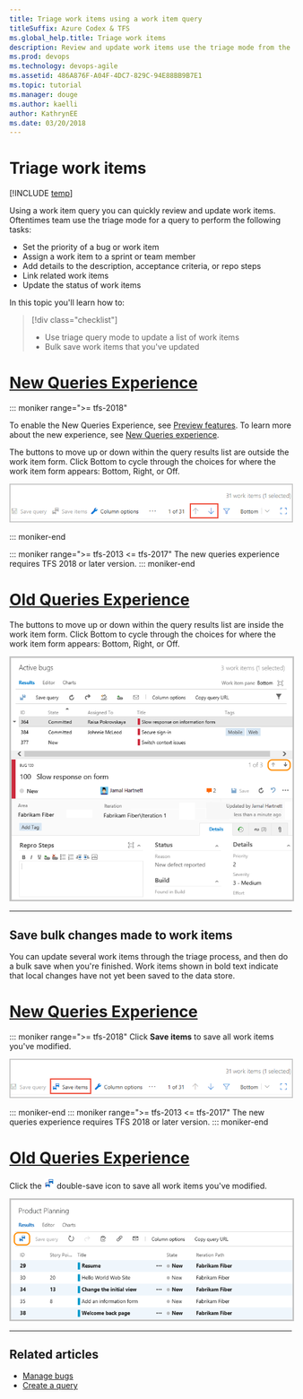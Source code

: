```yaml
---
title: Triage work items using a work item query 
titleSuffix: Azure Codex & TFS  
ms.global_help.title: Triage work items
description: Review and update work items use the triage mode from the query results view in Visual Studio Team Services & Team Foundation Server
ms.prod: devops
ms.technology: devops-agile
ms.assetid: 486A876F-A04F-4DC7-829C-94E88BB9B7E1 
ms.topic: tutorial
ms.manager: douge
ms.author: kaelli
author: KathrynEE
ms.date: 03/20/2018
---
```



# Triage work items  

[!INCLUDE [temp](../../_shared/version-vsts-tfs-all-versions.md)]

Using a work item query you can quickly review and update work items. Oftentimes team use the triage mode for a query to perform the following tasks: 
- Set the priority of a bug or work item 
- Assign a work item to a sprint or team member 
- Add details to the description, acceptance criteria, or repo steps 
- Link related work items 
- Update the status of work items 

In this topic you'll learn how to:

> [!div class="checklist"]   
> * Use triage query mode to update a list of work items   
> * Bulk save work items that you've updated  


# [New Queries Experience](#tab/new-query-exp)

::: moniker range=">= tfs-2018"

To enable the New Queries Experience, see [Preview features](../../collaborate/preview-features.md). To learn more about the new experience, see [New Queries experience](queries-preview.md).  

The buttons to move up or down within the query results list are outside the work item form. Click Bottom to cycle through the choices for where the work item form appears: Bottom, Right, or Off. 

<img src="_img/triage-queries/triage-buttons-new-exp.png" alt="Web portal, choose Work hub, Queries" style="border: 1px solid #C3C3C3;" /> 


::: moniker-end

::: moniker range=">= tfs-2013 <= tfs-2017"
The new queries experience requires TFS 2018 or later version. 
::: moniker-end


# [Old Queries Experience](#tab/old-query-exp)

The buttons to move up or down within the query results list are inside the work item form. Click Bottom to cycle through the choices for where the work item form appears: Bottom, Right, or Off.

<img src="_img/triage-queries/scrum-active-bug-triage-mode-co.png" alt="Triage query results" style="border: 2px solid #C3C3C3;" />


---

 
## Save bulk changes made to work items 

You can update several work items through the triage process, and then do a bulk save when you're finished. Work items shown in bold text indicate that local changes have not yet been saved to the data store.   

# [New Queries Experience](#tab/new-query-exp)

::: moniker range=">= tfs-2018"
Click **Save items** to save all work items you've modified. 

<img src="_img/triage-queries/save-work-items-new-exp.png" alt="Choose Save work items to save all modified work items" style="border: 1px solid #C3C3C3;" /> 

::: moniker-end
::: moniker range=">= tfs-2013 <= tfs-2017"
The new queries experience requires TFS 2018 or later version. 
::: moniker-end


# [Old Queries Experience](#tab/old-query-exp)

Click the ![double-save-icon](../_img/icons/icon-double-save.png) double-save icon to save all work items you've modified.

<img src="../backlogs/_img/bulk-modify-save-ts.png" alt="Azure Codex and TFS 2017, Query results page, save bulk modified items" style="border: 2px solid #C3C3C3;" />

---


## Related articles

- [Manage bugs](../backlogs/manage-bugs.md) 
- [Create a query](using-queries.md) 
